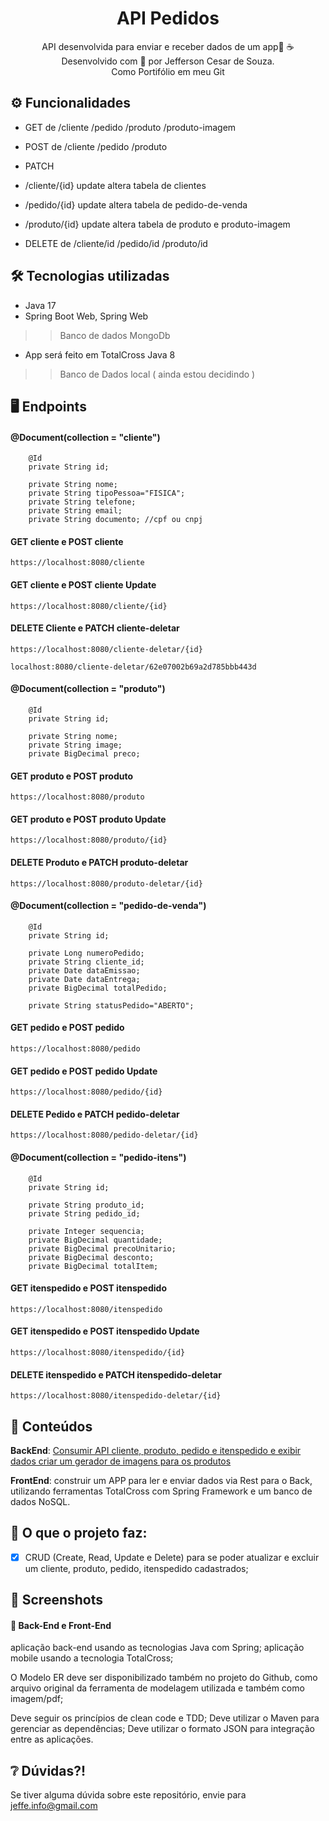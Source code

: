 <div align="center">
  <h1>API Pedidos</h1>
  <p>
	  API desenvolvida  para enviar e receber dados de um app🤿 ☕ <br>
	  Desenvolvido com 💙 por Jefferson Cesar de Souza.<br>
	  Como Portifólio em meu Git
  </p>
</div>

## ⚙️ Funcionalidades 

- GET de 	/cliente 
			/pedido
			/produto 
			/produto-imagem

- POST de 	/cliente 
			/pedido 
			/produto 

- PATCH 
* /cliente/{id} 
		update altera tabela de clientes
	
* /pedido/{id}
 		update altera tabela de pedido-de-venda
 		
 * /produto/{id}
 		update altera tabela de produto e produto-imagem
  		
 		
		
- DELETE de 	/cliente/id
 				/pedido/id 
 				/produto/id 



## 🛠️ Tecnologias utilizadas

- Java 17
- Spring Boot Web, Spring Web
>> Banco de dados MongoDb

- App será feito em TotalCross Java 8

>> Banco de Dados local ( ainda estou decidindo )



## 🖥️ Endpoints

#### @Document(collection = "cliente")
````
	@Id
	private String id;
	
	private String nome;
	private String tipoPessoa="FISICA";
	private String telefone;
	private String email;
	private String documento; //cpf ou cnpj

````

#### GET cliente e POST cliente
````
https://localhost:8080/cliente

````

#### GET cliente e POST cliente Update
````
https://localhost:8080/cliente/{id}
````

#### DELETE Cliente e PATCH cliente-deletar
````
https://localhost:8080/cliente-deletar/{id}

localhost:8080/cliente-deletar/62e07002b69a2d785bbb443d

````


#### @Document(collection = "produto")
````
	@Id
	private String id;
	
	private String nome;
	private String image;
	private BigDecimal preco;

````

#### GET produto e POST produto
````
https://localhost:8080/produto
````

#### GET produto e POST produto Update

````
https://localhost:8080/produto/{id}
````

#### DELETE Produto e PATCH produto-deletar
````
https://localhost:8080/produto-deletar/{id}
````



#### @Document(collection = "pedido-de-venda")
````
	@Id
	private String id;
	
	private Long numeroPedido;
	private String cliente_id;
	private Date dataEmissao;
	private Date dataEntrega;
	private BigDecimal totalPedido;
	
	private String statusPedido="ABERTO";

````

#### GET pedido e POST pedido
````
https://localhost:8080/pedido
````

#### GET pedido e POST pedido Update
````
https://localhost:8080/pedido/{id}
````

#### DELETE Pedido e PATCH pedido-deletar
````
https://localhost:8080/pedido-deletar/{id}
````



#### @Document(collection = "pedido-itens")
````
	@Id
	private String id;
	
	private String produto_id;
	private String pedido_id;
	
	private Integer sequencia;
	private BigDecimal quantidade;
	private BigDecimal precoUnitario;
	private BigDecimal desconto;
	private BigDecimal totalItem;

````

#### GET itenspedido e POST itenspedido
````
https://localhost:8080/itenspedido
````

#### GET itenspedido e POST itenspedido Update
````
https://localhost:8080/itenspedido/{id}
````

#### DELETE itenspedido e PATCH itenspedido-deletar
````
https://localhost:8080/itenspedido-deletar/{id}
````



## 📒 Conteúdos  

**BackEnd**: [Consumir API cliente, produto, pedido e itenspedido e exibir dados criar um gerador de imagens para os produtos](https://github.com/JeffeDev)

**FrontEnd**: construir um APP para ler e enviar dados via Rest para o Back, utilizando ferramentas TotalCross com Spring Framework e um banco de dados NoSQL.




## 🎯 O que o projeto faz:
  - [X] CRUD (Create, Read, Update e Delete) para se poder atualizar e excluir 
  		um cliente, produto, pedido, itenspedido cadastrados;



## 📸 Screenshots
####  📌 Back-End e Front-End 
aplicação back-end usando as tecnologias Java com Spring;
aplicação mobile usando a tecnologia TotalCross;

O Modelo ER deve ser disponibilizado também no projeto do Github, 
como arquivo original da ferramenta de modelagem utilizada e também como imagem/pdf;

Deve seguir os princípios de clean code e TDD;
Deve utilizar o Maven para gerenciar as dependências;
Deve utilizar o formato JSON para integração entre as aplicações.


## ❔ Dúvidas?!
Se tiver alguma dúvida sobre este repositório, envie para jeffe.info@gmail.com




